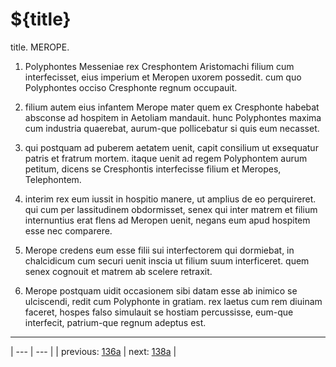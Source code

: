 # ${title}

title. MEROPE.



1. Polyphontes Messeniae rex Cresphontem Aristomachi filium cum interfecisset, eius imperium et Meropen uxorem possedit. cum quo Polyphontes occiso Cresphonte regnum occupauit.



2. filium autem eius infantem Merope mater quem ex Cresphonte habebat absconse ad hospitem in Aetoliam mandauit. hunc Polyphontes maxima cum industria quaerebat, aurum-que pollicebatur si quis eum necasset.



3. qui postquam ad puberem aetatem uenit, capit consilium ut exsequatur patris et fratrum mortem. itaque uenit ad regem Polyphontem aurum petitum, dicens se Cresphontis interfecisse filium et Meropes, Telephontem.



4. interim rex eum iussit in hospitio manere, ut amplius de eo perquireret. qui cum per lassitudinem obdormisset, senex qui inter matrem et filium internuntius erat flens ad Meropen uenit, negans eum apud hospitem esse nec comparere.



5. Merope credens eum esse filii sui interfectorem qui dormiebat, in chalcidicum cum securi uenit inscia ut filium suum interficeret. quem senex cognouit et matrem ab scelere retraxit.



6. Merope postquam uidit occasionem sibi datam esse ab inimico se ulciscendi, redit cum Polyphonte in gratiam. rex laetus cum rem diuinam faceret, hospes falso simulauit se hostiam percussisse, eum-que interfecit, patrium-que regnum adeptus est.



---

| --- | --- |
| previous: [136a](../136a/) | next: [138a](../138a/) |